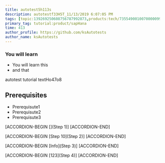 ```yaml
---
title: autotest5h113s
description: autotestf33H5T_11/13/2019 6:07:05 PM
tags: [topic:139269250608756787992873,products:tech/73554900100700000996,tutorial:experience/advanced]
primary_tag: tutorial:product/sapHana
time: 413
author_profile: https://github.com/ksAutotests
author_name: ksAutotests
---
```

### You will learn
- You will learn this
- and that

autotest tutorial textHo47o8

## Prerequisites
- Prerequisute1
- Prerequisute2
- Prerequisute3

[ACCORDION-BEGIN [](Step 1)]
[ACCORDION-END]

[ACCORDION-BEGIN [Step 10](Step 2)]
[ACCORDION-END]

[ACCORDION-BEGIN [Info](Step 3)]
[ACCORDION-END]

[ACCORDION-BEGIN [123](Step 4)]
[ACCORDION-END]

